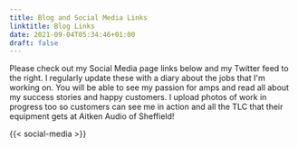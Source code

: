 ```yaml
---
title: Blog and Social Media Links
linktitle: Blog Links
date: 2021-09-04T05:34:46+01:00
draft: false
---
```

Please check out my Social Media page links below and my Twitter feed to the right. I regularly update these with a diary about the jobs that I'm working on. You will be able to see my passion for amps and read all about my success stories and happy customers. I upload photos of work in progress too so customers can see me in action and all the TLC that their equipment gets at Aitken Audio of Sheffield!

{{< social-media >}}